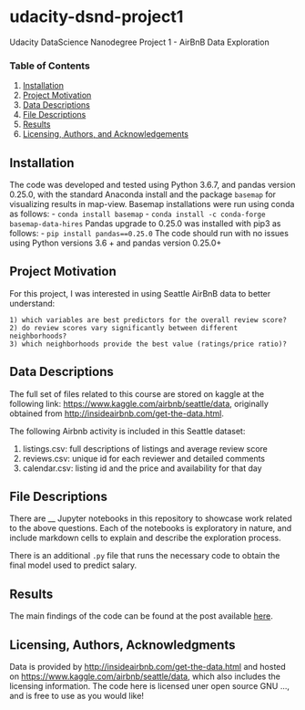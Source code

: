 # udacity-dsnd-project1
Udacity DataScience Nanodegree Project 1 - AirBnB Data Exploration

### Table of Contents

1. [Installation](#installation)
2. [Project Motivation](#motivation)
3. [Data Descriptions](#data)
4. [File Descriptions](#files)
5. [Results](#results)
6. [Licensing, Authors, and Acknowledgements](#licensing)

## Installation <a name="installation"></a>

The code was developed and tested using Python 3.6.7, and pandas version 0.25.0, with the standard Anaconda install and the package `basemap` for visualizing results in map-view.
Basemap installations were run using conda as follows:
    - `conda install basemap`
    - `conda install -c conda-forge basemap-data-hires`
Pandas upgrade to 0.25.0 was installed with pip3 as follows:
    - `pip install pandas==0.25.0`
The code should run with no issues using Python versions 3.6 + and pandas version 0.25.0+

## Project Motivation<a name="motivation"></a>

For this project, I was interested in using Seattle AirBnB data to better understand:

    1) which variables are best predictors for the overall review score?
    2) do review scores vary significantly between different neighborhoods?
    3) which neighborhoods provide the best value (ratings/price ratio)?

## Data Descriptions <a name="data"></a>

The full set of files related to this course are stored on kaggle at the following link: https://www.kaggle.com/airbnb/seattle/data, originally obtained from http://insideairbnb.com/get-the-data.html.

The following Airbnb activity is included in this Seattle dataset:

  1) listings.csv: full descriptions of listings and average review score
  2) reviews.csv: unique id for each reviewer and detailed comments
  3) calendar.csv: listing id and the price and availability for that day

## File Descriptions <a name="files"></a>

There are __ Jupyter notebooks in this repository to showcase work related to the above questions.  Each of the notebooks is exploratory in nature, and include markdown cells to explain and describe the exploration process.  

There is an additional `.py` file that runs the necessary code to obtain the final model used to predict salary.

## Results<a name="results"></a>

The main findings of the code can be found at the post available [here](https://medium.com/...).

## Licensing, Authors, Acknowledgments <a name="licensing"></a>

Data is provided by http://insideairbnb.com/get-the-data.html and hosted on https://www.kaggle.com/airbnb/seattle/data, which also includes the licensing information. The code here is licensed uner open source GNU ..., and is free to use as you would like! 
